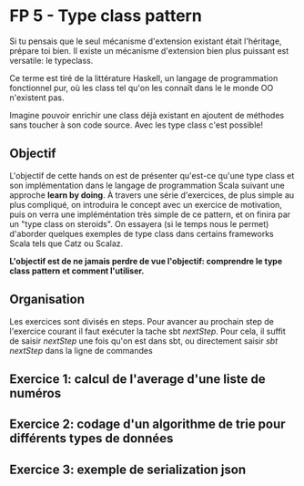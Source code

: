 # FP 5 - Type class pattern

Si tu pensais que le seul mécanisme d'extension existant était l'héritage, prépare toi bien. Il existe un mécanisme d'extension bien
plus puissant est versatile: le typeclass. 

Ce terme est tiré de la littérature Haskell, un langage de programmation fonctionnel pur, où les class tel qu'on les connaît dans le
le monde OO n'existent pas.

Imagine pouvoir enrichir une class déjà existant en ajoutent de méthodes sans toucher à son code source. Avec les type class c'est
possible!

## Objectif

L'objectif de cette hands on est de présenter qu'est-ce qu'une type class et son implémentation dans le langage de programmation
Scala suivant une approche **learn by doing**. À travers une série d'exercices, de plus simple au plus compliqué, on introduira 
le concept avec un exercice de motivation, puis on verra une impléméntation très simple de ce pattern, et on finira par un "type 
class on steroids". On essayera (si le temps nous le permet) d'aborder quelques exemples de type class dans certains frameworks 
Scala tels que Catz ou Scalaz.

**L'objectif est de ne jamais perdre de vue l'objectif: comprendre le type class pattern et comment l'utiliser.**

## Organisation
Les exercices sont divisés en steps. Pour avancer au prochain step de l'exercice courant il faut exécuter la tache sbt *nextStep*.
Pour cela, il suffit de saisir *nextStep* une fois qu'on est dans sbt, ou directement saisir *sbt nextStep* dans la ligne de
commandes

## Exercice 1: calcul de l'average d'une liste de numéros

## Exercice 2: codage d'un algorithme de trie pour différents types de données

## Exercice 3: exemple de serialization json 
